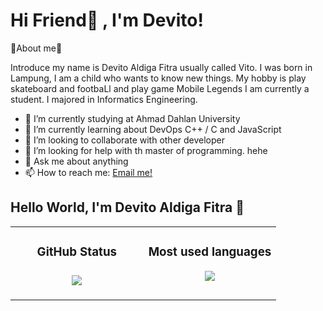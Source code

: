 # Hi Friend👋 , I'm Devito!

👻About me👻
  
 Introduce my name is Devito Aldiga Fitra usually called Vito.
 I was born in Lampung, I am a child who wants to know new things.
 My hobby is play skateboard and footbaLl and play game Mobile Legends
 I am currently a student. I majored in Informatics Engineering.
  
<!-- 
<p><br>👻I'am vyto👻</br>
<span><p>We are An0nym0us...☠️</p></span>
<p>We are legion...................☠️</p>
<p>We do not forgive................☠️</p>
<p>We do not forget............☠️</p>
<p>Expect us.................!☠️</p> -->

- 🔭 I’m currently studying at Ahmad Dahlan University
- 🌱 I’m currently learning about DevOps C++ / C and JavaScript
- 👯 I’m looking to collaborate with other developer
- 🤔 I’m looking for help with th master of programming. hehe </br>
- 💬 Ask me about anything
- 📫 How to reach me: <a href="mailto:aldialdiga@gmail.com">Email me!</a>  </br>

## Hello World, I'm Devito Aldiga Fitra 👋

<!-- [![Nyancodeid's github stats](https://github-readme-stats.vercel.app/api?username=vinast)](https://github.com/vinast/vinast) -->
<div align="center">
<table>
   <td width="50%" valign="top">
    <h3 align="center"> GitHub Status<h3>
    <p align="center">
      <img src="https://github-readme-stats.vercel.app/api?username=vyto1112&theme=algolia&column=7&no-frame=true" />
    </p>
   </td>
   <td width="50%" valign="top">
    <h3 align="center"> Most used languages</h3>
     <p align="center">
      <img src="https://github-readme-stats.vercel.app/api/top-langs/?username=vyto1112&theme=outrun&column=7&no-frame=true"/>
     </p>
  </td>
      </table></div>
     <br>
  

<!-- <p align="center">
  <a href="https://github.com/vyto1112"><img src="https://github-profile-trophy.vercel.app/?username=vyto1112&theme=radical&margin-w=25&no-bg=true&no-frame=true" /><a>
</p>
 -->
<br>
